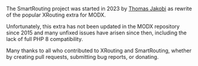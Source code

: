 The SmartRouting project was started in 2023 by [Thomas
Jakobi](https://github.com/jako) as rewrite of the popular XRouting extra for
MODX. 

Unfortunately, this extra has not been updated in the MODX repository since 2015
and many unfixed issues have arisen since then, including the lack of full PHP 8
compatibility.

Many thanks to all who contributed to XRouting and SmartRouting, whether by
creating pull requests, submitting bug reports, or donating.
